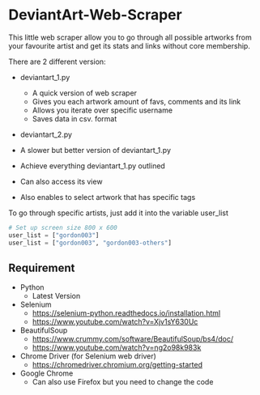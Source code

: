 # DeviantArt-Web-Scraper
This little web scraper allow you to go through all possible artworks from your favourite artist and get its stats and links without core membership.

There are 2 different version:
* deviantart_1.py
  * A quick version of web scraper
  * Gives you each artwork amount of favs, comments and its link
  * Allows you iterate over specific username
  * Saves data in csv. format
  
* deviantart_2.py
 * A slower but better version of deviantart_1.py
 * Achieve everything deviantart_1.py outlined
 * Can also access its view
 * Also enables to select artwork that has specific tags

To go through specific artists, just add it into the variable user_list
```python
# Set up screen size 800 x 600
user_list = ["gordon003"]
user_list = ["gordon003", "gordon003-others"]
```

## Requirement
* Python
  * Latest Version
* Selenium
  * https://selenium-python.readthedocs.io/installation.html
  * https://www.youtube.com/watch?v=Xjv1sY630Uc
* BeautifulSoup
  * https://www.crummy.com/software/BeautifulSoup/bs4/doc/
  * https://www.youtube.com/watch?v=ng2o98k983k
* Chrome Driver (for Selenium web driver)
  * https://chromedriver.chromium.org/getting-started
* Google Chrome
  * Can also use Firefox but you need to change the code
